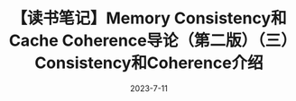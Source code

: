 ---
title: 【读书笔记】Memory Consistency和Cache Coherence导论（第二版）（三）Consistency和Coherence介绍
date: 2023-7-11
tags: 
  - 读书笔记
  - 翻译
  - 内存一致性
  - 缓存一致性
  - a primer on memory consistency and cache coherence
---